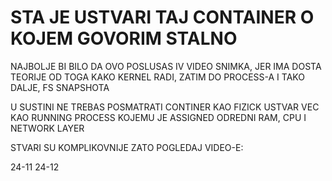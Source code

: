 # STA JE USTVARI TAJ CONTAINER O KOJEM GOVORIM STALNO

NAJBOLJE BI BILO DA OVO POSLUSAS IV VIDEO SNIMKA, JER IMA DOSTA TEORIJE OD TOGA KAKO KERNEL RADI, ZATIM DO PROCESS-A I TAKO DALJE, FS SNAPSHOTA

U SUSTINI NE TREBAS POSMATRATI CONTINER KAO FIZICK USTVAR VEC KAO RUNNING PROCESS KOJEMU JE ASSIGNED ODREDNI RAM, CPU I NETWORK LAYER

STVARI SU KOMPLIKOVNIJE ZATO POGLEDAJ VIDEO-E:

24-11 24-12